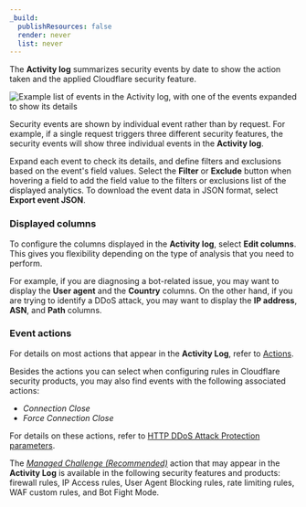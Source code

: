 ```yaml
---
_build:
  publishResources: false
  render: never
  list: never
---
```


The **Activity log** summarizes security events by date to show the action taken and the applied Cloudflare security feature.

![Example list of events in the Activity log, with one of the events expanded to show its details](/waf/static/analytics-activity-log.png)

Security events are shown by individual event rather than by request. For example, if a single request triggers three different security features, the security events will show three individual events in the **Activity log**.

Expand each event to check its details, and define filters and exclusions based on the event's field values. Select the **Filter** or **Exclude** button when hovering a field to add the field value to the filters or exclusions list of the displayed analytics. To download the event data in JSON format, select **Export event JSON**.

### Displayed columns

To configure the columns displayed in the **Activity log**, select **Edit columns**. This gives you flexibility depending on the type of analysis that you need to perform.

For example, if you are diagnosing a bot-related issue, you may want to display the **User agent** and the **Country** columns. On the other hand, if you are trying to identify a DDoS attack, you may want to display the **IP address**, **ASN**, and **Path** columns.

### Event actions

For details on most actions that appear in the **Activity Log**, refer to [Actions](/ruleset-engine/rules-language/actions/).

Besides the actions you can select when configuring rules in Cloudflare security products, you may also find events with the following associated actions:

* _Connection Close_
* _Force Connection Close_

For details on these actions, refer to [HTTP DDoS Attack Protection parameters](/ddos-protection/managed-rulesets/http/override-parameters/#action).

The [*Managed Challenge (Recommended)*](/fundamentals/get-started/concepts/cloudflare-challenges/#managed-challenge-recommended) action that may appear in the **Activity Log** is available in the following security features and products: firewall rules, IP Access rules, User Agent Blocking rules, rate limiting rules, WAF custom rules, and Bot Fight Mode.
